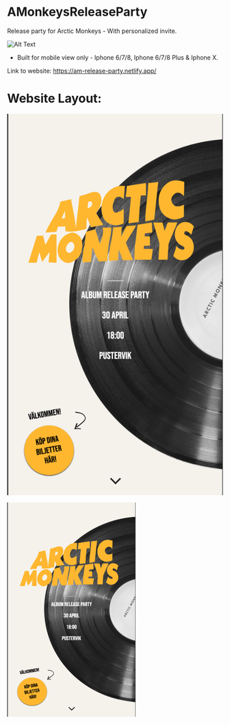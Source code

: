 # AMonkeysReleaseParty
Release party for Arctic Monkeys - With personalized invite.

![Alt Text](https://media.giphy.com/media/9ryCWhW8nmQms/source.gif)

- Built for mobile view only - Iphone 6/7/8, Iphone 6/7/8 Plus & Iphone X.

Link to website: https://am-release-party.netlify.app/

# Website Layout:
![Alt text](https://github.com/MadosMark/AMonkeysReleaseParty/blob/main/Screenshot%202021-04-20%20at%2013.39.32.png)

<a href="url"><img src="https://github.com/MadosMark/AMonkeysReleaseParty/blob/main/Screenshot%202021-04-20%20at%2013.39.32.png" align="left" height="500" width="300" ></a>
